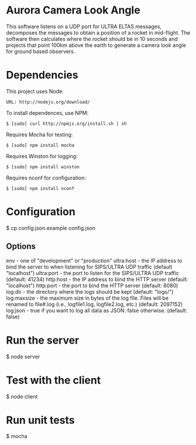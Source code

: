 Aurora Camera Look Angle
========================

This software listens on a UDP port for ULTRA ELTAS messages, decomposes the
messages to obtain a position of a rocket in mid-flight. The software then
calculates where the rocket should be in 10 seconds and projects that point
100km above the earth to generate a camera look angle for ground based
observers.

Dependencies
============

This project uses Node:

    URL: http://nodejs.org/download/

To install dependences, use NPM:

    $ [sudo] curl http://npmjs.org/install.sh | sh

Requires Mocha for testing:

    $ [sudo] npm install mocha

Requires Winston for logging:

    $ [sudo] npm install winston

Requires nconf for configuration:

    $ [sudo] npm install nconf

Configuration
=============

$ cp config.json.example config.json

Options
-------
env - one of "development" or "production"
ultra:host - the IP address to bind the server to when listening for SIPS/ULTRA
             UDP traffic (default "localhost")
ultra:port - the port to listen for the SIPS/ULTRA UDP traffic (default: 41234)
http:host - the IP address to bind the HTTP server (default: "localhost")
http:port - the port to bind the HTTP server (default: 8080)
log:dir - the directory where the logs should be kept (default: "logs/")
log:maxsize - the maximum size in bytes of the log file. Files will be renamed
              to file#.log (i.e., logfile1.log, logfile2.log, etc.)
              (default: 2097152)
log:json - true if you want to log all data as JSON. false otherwise.
           (default: false)

Run the server
==============

$ node server

Test with the client
====================

$ node client

Run unit tests
==============

$ mocha


